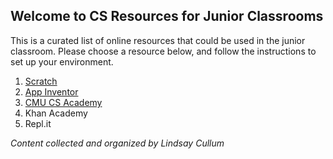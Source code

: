 ## Welcome to CS Resources for Junior Classrooms

This is a curated list of online resources that could be used in the junior classroom. Please choose a resource below, and follow the instructions to set up your environment.

1. [Scratch](/scratch.md)
2. [App Inventor](/app-inventor.md)
3. [CMU CS Academy](/cmu-cs-academy.md)
4. Khan Academy
5. Repl.it

_Content collected and organized by Lindsay Cullum_
